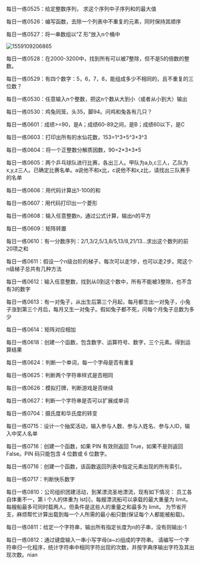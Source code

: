 每日一练0525：给定整数序列， 求这个序列中子序列和的最大值

每日一练0526：编写函数，去除一个列表中不重复的元素，同时保持其顺序

每日一练0527：将一串数组以“Z 形”放入n个桶中

![1559109206865](assets/1559109206865.png)

每日一练0528：在2000-3200中，找到所有可以被7整除，但不是5的倍数的整数。

每日一练0529：有四个数字：5，6，7，8，能组成多少不相同的，且不重复的三位数？

每日一练0530：任意输入n个整数，把这n个数从大到小（或者从小到大）输出

每日一练0530：鸡兔同笼，头35，脚94。问鸡和兔各有几只？

每日一练0601：成绩>=90，是A；成绩60-89之间，是B；成绩60以下，是C

每日一练0603：打印出所有的水仙花数，153=1\^3+5\^3+3\^3

每日一练0604：将一个正整数分解质因数，90=2\*3\*3\*5

每日一练0605：两个乒乓球队进行比赛，各出三人。甲队为a,b,c三人，乙队为x,y,z三人。已确定比赛名单。a说他不和x比，c说他不和x,z比，请找出三队赛手的名单

每日一练0606：用代码计算出1-100的和

每日一练0607：用代码打印出一个菱形

每日一练0608：输入任意整数n，通过公式计算，输出n的平方

每日一练0609：矩阵转置

每日一练0610：有一分数序列：2/1,3/2,5/3,8/5,13/8,21/13...求出这个数列的前20项之和

每日一练0611：假设一个n级台阶的梯子，每次可以走1步，也可以走2步。爬这个n级梯子总共有几种方法

每日一练0612：输入任意整数，找到从0到这个数中，所有不能被3整除，也不含有3的数字

每日一练0613：有一对兔子，从出生后第三个月起，每月都生出一对兔子，小兔子涨到第三个月后，每月又生一对兔子。假如兔子都不死，问每个月兔子总数为多少

每日一练0614：矩阵对应相加

每日一练0618：创建一个函数，包含数字、运算符号、数字，三个元素。得到运算结果

每日一练0624：判断一个单词，每一个字母是否有重复

每日一练0625：判断两个字符串样式是否相同

每日一练0626：模拟打牌，判断游戏是否继续

每日一练0627：判断一个字符串是否可以扩展成单词

每日一练0704：摄氏度和华氏度的转变

每日一练0715：设计一个抽奖活动，输入参与人数、参与人姓名、参与人ID，输入中奖人名单

每日一练0716：创建一个函数，如果 PIN 有效则返回 True，如果不是则返回 False。PIN 码只能包含 4 位数或 6 位数字。

每日一练0716：创建一个函数，该函数返回列表中指定元素出现的所有索引。

每日一练0717：判断快乐数字

每日一练0810：公司组织团建活动，到某漂流圣地漂流，现有如下情况： 员工各自体重不一，第 i 个人的体重为 lst[i]，每艘漂流船可以承载的最大重量为 limit。每艘船最多可同时载两人，但条件是这些人的重量之和最多为 limit。 为节省开支，麻烦帮忙计算出载到每一个人所需的最小船只数(保证每个人都能被船载)。

每日一练0811：给定一个字符串，输出所有指定长度为n的子串，没有则输出-1

每日一练0812：通过键盘输入一串小写字母(a~z)组成的字符串。 请编写一个字符串归一化程序，统计字符串中相同字符出现的次数，并按字典序输出字符及其出现次数。nian